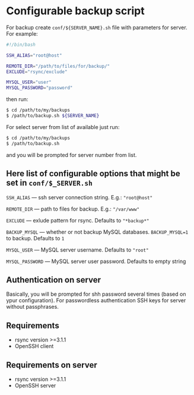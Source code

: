 # Configurable backup script

For backup create `conf/${SERVER_NAME}.sh` file with parameters for server. For example:

```bash
#!/bin/bash

SSH_ALIAS="root@host"

REMOTE_DIR="/path/to/files/for/backup/"
EXCLUDE="rsync/exclude"

MYSQL_USER="user"
MYSQL_PASSWORD="password"
```
then run:
```bash
$ cd /path/to/my/backups
$ /path/to/backup.sh ${SERVER_NAME}
```

For select server from list of available just run:
```bash
$ cd /path/to/my/backups
$ /path/to/backup.sh
```
and you will be prompted for server number from list.

## Here list of configurable options that might be set in `conf/$_SERVER.sh`

`SSH_ALIAS` — ssh server connection string. E.g.: `"root@host"`

`REMOTE_DIR` — path to files for backup. E.g.: `"/var/www"`

`EXCLUDE` — exlude pattern for rsync. Defaults to `"*backup*"`

`BACKUP_MYSQL` — whether or not backup MySQL databases. `BACKUP_MYSQL=1` to backup. Defaults to `1`

`MYSQL_USER` — MySQL server username. Defaults to `"root"`

`MYSQL_PASSWORD` — MySQL server user password. Defaults to empty string

## Authentication on server
Basically, you will be prompted for shh password several times (based on ypur configuration). For passwordless authentication SSH keys for server without passphrases.

## Requirements
- rsync  version >=3.1.1
- OpenSSH client

## Requirements on server
- rsync  version >=3.1.1
- OpenSSH server